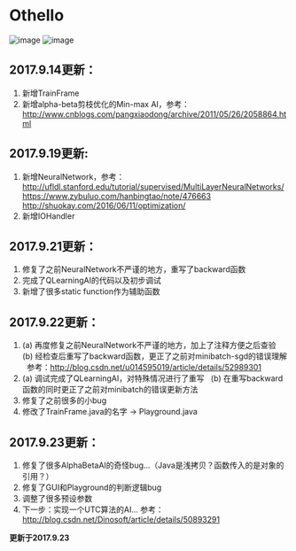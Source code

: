 # Othello

![image](https://github.com/qiaofengmarco/JavaOthello/raw/master/d1.png)
![image](https://github.com/qiaofengmarco/JavaOthello/raw/master/d2.png)

## 2017.9.14更新：
1. 新增TrainFrame
2. 新增alpha-beta剪枝优化的Min-max AI，参考：
   http://www.cnblogs.com/pangxiaodong/archive/2011/05/26/2058864.html

## 2017.9.19更新:
1. 新增NeuralNetwork，参考： 
   http://ufldl.stanford.edu/tutorial/supervised/MultiLayerNeuralNetworks/
   https://www.zybuluo.com/hanbingtao/note/476663
   http://shuokay.com/2016/06/11/optimization/
2. 新增IOHandler

## 2017.9.21更新：
1. 修复了之前NeuralNetwork不严谨的地方，重写了backward函数
2. 完成了QLearningAI的代码以及初步调试
3. 新增了很多static function作为辅助函数

## 2017.9.22更新：
1. (a) 再度修复之前NeuralNetwork不严谨的地方，加上了注释方便之后查验
   (b) 经检查后重写了backward函数，更正了之前对minibatch-sgd的错误理解
   参考：http://blog.csdn.net/u014595019/article/details/52989301
2. (a) 调试完成了QLearningAI，对特殊情况进行了重写
   (b) 在重写backward函数的同时更正了之前对minibatch的错误更新方法
3. 修复了之前很多的小bug
4. 修改了TrainFrame.java的名字 -> Playground.java

## 2017.9.23更新：
1. 修复了很多AlphaBetaAI的奇怪bug...（Java是浅拷贝？函数传入的是对象的引用？）
2. 修复了GUI和Playground的判断逻辑bug
3. 调整了很多预设参数
4. 下一步：实现一个UTC算法的AI... 参考：http://blog.csdn.net/Dinosoft/article/details/50893291

**更新于2017.9.23**
